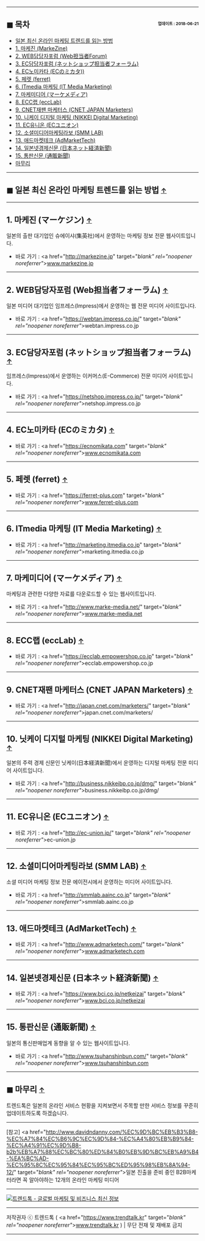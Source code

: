 <!-- <a name="index"></a> -->
***
## ◼︎ 목차 <span style="font-size:0.5em; float:right; padding:0.5em 0 0;">업데이트 : 2018-06-21</span>

- [일본 최신 온라인 마케팅 트렌드를 읽는 방법](#index-00)
- [1. 마케진 (MarkeZine)](#index-01)
- [2. WEB담당자포럼 (Web担当者Forum)](#index-02)
- [3. EC담당자포럼 (ネットショップ担当者フォーラム)](#index-03)
- [4. EC노미카타 (ECのミカタ))](#index-04)
- [5. 페렛 (ferret)](#index-05)
- [6. ITmedia 마케팅 (IT Media Marketing)](#index-06)
- [7. 마케미디어 (マーケメディア)](#index-07)
- [8. ECC랩 (eccLab)](#index-08)
- [9. CNET재팬 마케터스 (CNET JAPAN Marketers)](#index-09)
- [10. 니케이 디지털 마케팅 (NIKKEI Digital Marketing)](#index-10)
- [11. EC유니온 (ECユニオン)](#index-11)
- [12. 소셜미디어마케팅라보 (SMM LAB)](#index-12)
- [13. 애드마켓테크 (AdMarketTech)](#index-13)
- [14. 일본넷경제신문 (日本ネット経済新聞)](#index-14)
- [15. 통판신문 (通販新聞)](#index-15)
- [마무리](#index-end)

<!-- <a name="index-00"></a> -->
***
## ◼︎ 일본 최신 온라인 마케팅 트렌드를 읽는 방법 <span style="font-size:0.8em">[↑](#index)</span>

<!-- <a name="index-01"></a> -->
***
## 1. 마케진 (マーケジン) <span style="font-size:0.8em">[↑](#index)</span>

일본의 출판 대기업인 슈에이샤(集英社)에서 운영하는 마케팅 정보 전문 웹사이트입니다.

- 바로 가기 : <a href="http://markezine.jp" target="_blank" rel="noopener noreferrer"_>www.markezine.jp</a>

<!-- <a name="index-02"></a> -->
***
## 2. WEB담당자포럼 (Web担当者フォーラム) <span style="font-size:0.8em">[↑](#index)</span>

일본 미디어 대기업인 임프레스(Impress)에서 운영하는 웹 전문 미디어 사이트입니다.

- 바로 가기 : <a href="https://webtan.impress.co.jp/" target="_blank" rel="noopener noreferrer"_>webtan.impress.co.jp</a>

<!-- <a name="index-03"></a> -->
***
## 3. EC담당자포럼 (ネットショップ担当者フォーラム) <span style="font-size:0.8em">[↑](#index)</span>

임프레스(Impress)에서 운영하는 이커머스(E-Commerce) 전문 미디어 사이트입니다.

- 바로 가기 : <a href="https://netshop.impress.co.jp/" target="_blank" rel="noopener noreferrer"_>netshop.impress.co.jp</a>

<!-- <a name="index-04"></a> -->
***
## 4. EC노미카타 (ECのミカタ) <span style="font-size:0.8em">[↑](#index)</span>

- 바로 가기 : <a href="https://ecnomikata.com" target="_blank" rel="noopener noreferrer"_>www.ecnomikata.com</a>

<!-- <a name="index-05"></a> -->
***
## 5. 페렛 (ferret) <span style="font-size:0.8em">[↑](#index)</span>

- 바로 가기 : <a href="https://ferret-plus.com" target="_blank" rel="noopener noreferrer"_>www.ferret-plus.com</a>

<!-- <a name="index-06"></a> -->
***
## 6. ITmedia 마케팅 (IT Media Marketing) <span style="font-size:0.8em">[↑](#index)</span>

- 바로 가기 : <a href="http://marketing.itmedia.co.jp" target="_blank" rel="noopener noreferrer"_>marketing.itmedia.co.jp</a>

<!-- <a name="index-07"></a> -->
***
## 7. 마케미디어 (マーケメディア) <span style="font-size:0.8em">[↑](#index)</span>

마케팅과 관련한 다양한 자료를 다운로드할 수 있는 웹사이트입니다.

- 바로 가기 : <a href="http://www.marke-media.net/" target="_blank" rel="noopener noreferrer"_>www.marke-media.net</a>

<!-- <a name="index-08"></a> -->
***
## 8. ECC랩 (eccLab) <span style="font-size:0.8em">[↑](#index)</span>

- 바로 가기 : <a href="https://ecclab.empowershop.co.jp" target="_blank" rel="noopener noreferrer"_>ecclab.empowershop.co.jp</a>

<!-- <a name="index-09"></a> -->
***
## 9. CNET재팬 마케터스 (CNET JAPAN Marketers) <span style="font-size:0.8em">[↑](#index)</span>

- 바로 가기 : <a href="http://japan.cnet.com/marketers/" target="_blank" rel="noopener noreferrer"_>japan.cnet.com/marketers/</a>

<!-- <a name="index-10"></a> -->
***
## 10. 닛케이 디지털 마케팅 (NIKKEI Digital Marketing) <span style="font-size:0.8em">[↑](#index)</span>

일본의 주력 경제 신문인 닛케이(日本経済新聞)에서 운영하는 디지털 마케팅 전문 미디어 사이트입니다.

- 바로 가기 : <a href="http://business.nikkeibp.co.jp/dmg/" target="_blank" rel="noopener noreferrer"_>business.nikkeibp.co.jp/dmg/</a>

<!-- <a name="index-11"></a> -->
***
## 11. EC유니온 (ECユニオン) <span style="font-size:0.8em">[↑](#index)</span>

- 바로 가기 : <a href="http://ec-union.jp/" target="_blank" rel="noopener noreferrer"_>ec-union.jp</a>

<!-- <a name="index-12"></a> -->
***
## 12. 소셜미디어마케팅라보 (SMM LAB) <span style="font-size:0.8em">[↑](#index)</span>

소셜 미디어 마케팅 정보 전문 에이전시에서 운영하는 미디어 사이트입니다.

- 바로 가기 : <a href="http://smmlab.aainc.co.jp" target="_blank" rel="noopener noreferrer"_>smmlab.aainc.co.jp</a>

<!-- <a name="index-13"></a> -->
***
## 13. 애드마켓테크 (AdMarketTech) <span style="font-size:0.8em">[↑](#index)</span>

- 바로 가기 : <a href="http://www.admarketech.com/" target="_blank" rel="noopener noreferrer"_>www.admarketech.com</a>

<!-- <a name="index-14"></a> -->
***
## 14. 일본넷경제신문 (日本ネット経済新聞) <span style="font-size:0.8em">[↑](#index)</span>

- 바로 가기 : <a href="https://www.bci.co.jp/netkeizai" target="_blank" rel="noopener noreferrer"_>www.bci.co.jp/netkeizai</a>

<!-- <a name="index-15"></a> -->
***
## 15. 통판신문 (通販新聞) <span style="font-size:0.8em">[↑](#index)</span>

일본의 통신판매업계 동향을 알 수 있는 웹사이트입니다.

- 바로 가기 : <a href="http://www.tsuhanshinbun.com/" target="_blank" rel="noopener noreferrer"_>www.tsuhanshinbun.com</a>

<!-- <a name="index-end"></a> -->
***
## ◼︎ 마무리 <span style="font-size:0.8em">[↑](#index)</span>

트렌드톡은 일본의 온라인 서비스 현황을 지켜보면서 주목할 만한 서비스 정보를 꾸준히 업데이트하도록 하겠습니다.

***
[참고] <a href="http://www.davidndanny.com/%EC%9D%BC%EB%B3%B8-%EC%A7%84%EC%B6%9C%EC%9D%84-%EC%A4%80%EB%B9%84-%EC%A4%91%EC%9D%B8-b2b%EB%A7%88%EC%BC%80%ED%84%B0%EB%9D%BC%EB%A9%B4-%EA%BC%AD-%EC%95%8C%EC%95%84%EC%95%BC%ED%95%98%EB%8A%94-12/" target="_blank" rel="noopener noreferrer"_>일본 진출을 준비 중인 B2B마케터라면 꼭 알아야하는 12개의 온라인 마케팅 미디어</a>

***
[![트렌드톡 - 글로벌 마케팅 및 비즈니스 최신 정보](https://hellotblog.files.wordpress.com/2018/04/trendtalk-mkt-cover-01-966x200.jpg#full)](#index)
***
저작권자 ⓒ 트렌드톡 ( <a href="https://www.trendtalk.kr" target="_blank" rel="noopener noreferrer"_>www.trendtalk.kr</a> ) | 무단 전재 및 재배포 금지
***
